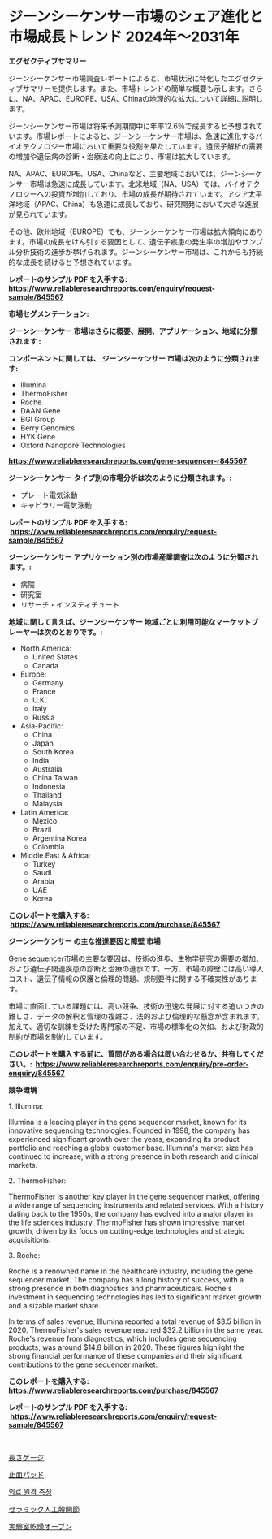 <p><h1>ジーンシーケンサー市場のシェア進化と市場成長トレンド 2024年〜2031年</h1></p><p><strong>エグゼクティブサマリー</strong></p>
<p><p>ジーンシーケンサー市場調査レポートによると、市場状況に特化したエグゼクティブサマリーを提供します。また、市場トレンドの簡単な概要も示します。さらに、NA、APAC、EUROPE、USA、Chinaの地理的な拡大について詳細に説明します。</p><p>ジーンシーケンサー市場は将来予測期間中に年率12.6％で成長すると予想されています。市場レポートによると、ジーンシーケンサー市場は、急速に進化するバイオテクノロジー市場において重要な役割を果たしています。遺伝子解析の需要の増加や遺伝病の診断・治療法の向上により、市場は拡大しています。</p><p>NA、APAC、EUROPE、USA、Chinaなど、主要地域においては、ジーンシーケンサー市場は急速に成長しています。北米地域（NA、USA）では、バイオテクノロジーへの投資が増加しており、市場の成長が期待されています。アジア太平洋地域（APAC、China）も急速に成長しており、研究開発において大きな進展が見られています。</p><p>その他、欧州地域（EUROPE）でも、ジーンシーケンサー市場は拡大傾向にあります。市場の成長をけん引する要因として、遺伝子疾患の発生率の増加やサンプル分析技術の進歩が挙げられます。ジーンシーケンサー市場は、これからも持続的な成長を続けると予想されています。</p></p>
<p><strong>レポートのサンプル PDF を入手する: <a href="https://www.reliableresearchreports.com/enquiry/request-sample/845567">https://www.reliableresearchreports.com/enquiry/request-sample/845567</a></strong></p>
<p><strong>市場セグメンテーション:</strong></p>
<p><strong> ジーンシーケンサー 市場はさらに概要、展開、アプリケーション、地域に分類されます :</strong></p>
<p><strong>コンポーネントに関しては、 ジーンシーケンサー 市場は次のように分類されます: &nbsp;</strong></p>
<p><ul><li>Illumina</li><li>ThermoFisher</li><li>Roche</li><li>DAAN Gene</li><li>BGI Group</li><li>Berry Genomics</li><li>HYK Gene</li><li>Oxford Nanopore Technologies</li></ul></p>
<p><strong><a href="https://www.reliableresearchreports.com/gene-sequencer-r845567">https://www.reliableresearchreports.com/gene-sequencer-r845567</a></strong></p>
<p><strong> ジーンシーケンサー タイプ別の市場分析は次のように分類されます。:</strong></p>
<p><ul><li>プレート電気泳動</li><li>キャピラリー電気泳動</li></ul></p>
<p><strong>レポートのサンプル PDF を入手する: &nbsp;<a href="https://www.reliableresearchreports.com/enquiry/request-sample/845567">https://www.reliableresearchreports.com/enquiry/request-sample/845567</a></strong></p>
<p><strong> ジーンシーケンサー アプリケーション別の市場産業調査は次のように分類されます。:</strong></p>
<p><ul><li>病院</li><li>研究室</li><li>リサーチ・インスティチュート</li></ul></p>
<p><strong>地域に関して言えば、ジーンシーケンサー 地域ごとに利用可能なマーケットプレーヤーは次のとおりです。:</strong></p>
<p><ul>
    <li>
        North America:
        <ul>
            <li>United States</li>
            <li>Canada</li>
        </ul>
    </li>
    <li>
        Europe:
        <ul>
            <li>Germany</li>
            <li>France</li>
            <li>U.K.</li>
            <li>Italy</li>
            <li>Russia</li>
        </ul>
    </li>
    <li>
        Asia-Pacific:
        <ul>
            <li>China</li>
            <li>Japan</li>
            <li>South Korea</li>
            <li>India</li>
            <li>Australia</li>
            <li>China Taiwan</li>
            <li>Indonesia</li>
            <li>Thailand</li>
            <li>Malaysia</li>
        </ul>
    </li>
    <li>
        Latin America:
        <ul>
            <li>Mexico</li>
            <li>Brazil</li>
            <li>Argentina Korea</li>
            <li>Colombia</li>
        </ul>
    </li>
    <li>
        Middle East & Africa:
        <ul>
            <li>Turkey</li>
            <li>Saudi</li>
            <li>Arabia</li>
            <li>UAE</li>
            <li>Korea</li>
        </ul>
    </li>
    </ul></p>
<p><strong>このレポートを購入する: &nbsp;<a href="https://www.reliableresearchreports.com/purchase/845567">https://www.reliableresearchreports.com/purchase/845567</a></strong></p>
<p><strong>ジーンシーケンサー の主な推進要因と障壁 市場</strong></p>
<p><p>Gene sequencer市場の主要な要因は、技術の進歩、生物学研究の需要の増加、および遺伝子関連疾患の診断と治療の進歩です。一方、市場の障壁には高い導入コスト、遺伝子情報の保護と倫理的問題、規制要件に関する不確実性があります。</p><p>市場に直面している課題には、高い競争、技術の迅速な発展に対する追いつきの難しさ、データの解釈と管理の複雑さ、法的および倫理的な懸念が含まれます。加えて、適切な訓練を受けた専門家の不足、市場の標準化の欠如、および財政的制約が市場を制約しています。</p></p>
<p><strong>このレポートを購入する前に、質問がある場合は問い合わせるか、共有してください。:&nbsp; <a href="https://www.reliableresearchreports.com/enquiry/pre-order-enquiry/845567">https://www.reliableresearchreports.com/enquiry/pre-order-enquiry/845567</a></strong></p>
<p><strong>競争環境</strong></p>
<p><p>1. Illumina:</p><p>Illumina is a leading player in the gene sequencer market, known for its innovative sequencing technologies. Founded in 1998, the company has experienced significant growth over the years, expanding its product portfolio and reaching a global customer base. Illumina's market size has continued to increase, with a strong presence in both research and clinical markets.</p><p>2. ThermoFisher:</p><p>ThermoFisher is another key player in the gene sequencer market, offering a wide range of sequencing instruments and related services. With a history dating back to the 1950s, the company has evolved into a major player in the life sciences industry. ThermoFisher has shown impressive market growth, driven by its focus on cutting-edge technologies and strategic acquisitions.</p><p>3. Roche:</p><p>Roche is a renowned name in the healthcare industry, including the gene sequencer market. The company has a long history of success, with a strong presence in both diagnostics and pharmaceuticals. Roche's investment in sequencing technologies has led to significant market growth and a sizable market share.</p><p>In terms of sales revenue, Illumina reported a total revenue of $3.5 billion in 2020. ThermoFisher's sales revenue reached $32.2 billion in the same year. Roche's revenue from diagnostics, which includes gene sequencing products, was around $14.8 billion in 2020. These figures highlight the strong financial performance of these companies and their significant contributions to the gene sequencer market.</p></p>
<p><strong>このレポートを購入する: &nbsp; <a href="https://www.reliableresearchreports.com/purchase/845567">https://www.reliableresearchreports.com/purchase/845567</a></strong></p>
<p><strong>レポートのサンプル PDF を入手する: &nbsp;<a href="https://www.reliableresearchreports.com/enquiry/request-sample/845567">https://www.reliableresearchreports.com/enquiry/request-sample/845567</a></strong><strong></strong></p>
<p>&nbsp;</p>
<p><p><a href="https://medium.com/@lewis15david/%E9%95%B7%E3%81%95%E8%A8%88%E6%B8%AC%E5%B8%82%E5%A0%B4%E3%81%AE%E5%B1%95%E6%9C%9B-%E6%A5%AD%E7%95%8C%E6%A6%82%E8%A6%81%E3%81%A82024%E5%B9%B4%E3%81%8B%E3%82%892031%E5%B9%B4%E3%81%BE%E3%81%A7%E3%81%AE%E4%BA%88%E6%B8%AC-892d78fe6979">長さゲージ</a></p><p><a href="https://github.com/KaydenJohns1964/Market-Research-Report-List-1/blob/main/696790519273.md">止血パッド</a></p><p><a href="https://medium.com/@karenburke2009/%EC%9D%98%EB%A3%8C-%EA%B0%90%EC%8B%9C-%EC%8B%9C%EC%9E%A5-%EA%B7%9C%EB%AA%A8-%EC%8B%9C%EC%9E%A5-%EC%A0%84%EB%A7%9D-%EB%B0%8F-%EC%8B%9C%EC%9E%A5-%EC%98%88%EC%B8%A1-2024%EB%85%84%EB%B6%80%ED%84%B0-2031%EB%85%84%EA%B9%8C%EC%A7%80-26e17b431747">의료 원격 측정</a></p><p><a href="https://github.com/marbadji/Market-Research-Report-List-1/blob/main/177904219272.md">セラミック人工股関節</a></p><p><a href="https://medium.com/@r.aspinall_32685/%E8%A7%A3%E8%AA%AD%E5%AE%9F%E9%A8%93%E5%AE%A4%E4%B9%BE%E7%87%A5%E3%82%AA%E3%83%BC%E3%83%96%E3%83%B3%E5%B8%82%E5%A0%B4%E3%81%AE%E3%83%A1%E3%83%88%E3%83%AA%E3%82%AF%E3%82%B9-%E5%B8%82%E5%A0%B4%E3%82%B7%E3%82%A7%E3%82%A2-%E3%83%88%E3%83%AC%E3%83%B3%E3%83%89-%E6%88%90%E9%95%B7%E3%83%91%E3%82%BF%E3%83%BC%E3%83%B3-7ee83e698346">実験室乾燥オーブン</a></p></p>
